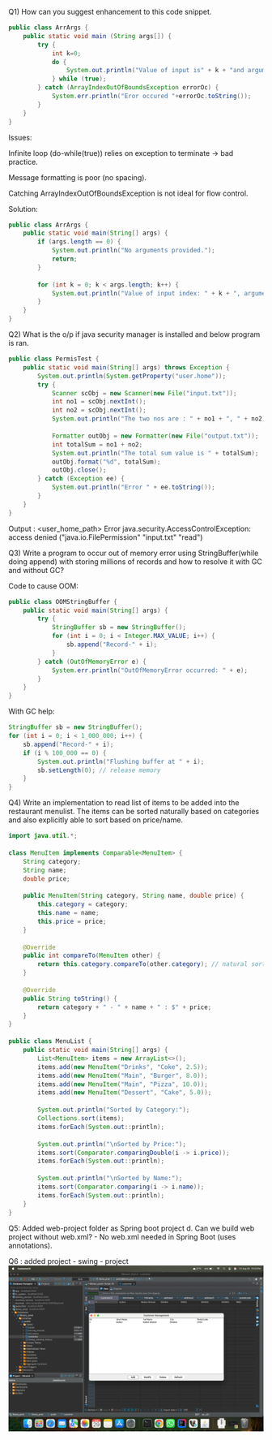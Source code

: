 Q1) How can you suggest enhancement to this code snippet.
```java
public class ArrArgs {
    public static void main (String args[]) {
        try {
            int k=0;
            do {
                System.out.println("Value of input is" + k + "and arguments" + args[k++]);
            } while (true);
        } catch (ArrayIndexOutOfBoundsException errorOc) {
            System.err.println("Eror occured "+errorOc.toString());
        }
    }
}

```
Issues:

Infinite loop (do-while(true)) relies on exception to terminate → bad practice.

Message formatting is poor (no spacing).

Catching ArrayIndexOutOfBoundsException is not ideal for flow control.

Solution:
```java
public class ArrArgs {
    public static void main(String[] args) {
        if (args.length == 0) {
            System.out.println("No arguments provided.");
            return;
        }

        for (int k = 0; k < args.length; k++) {
            System.out.println("Value of input index: " + k + ", argument: " + args[k]);
        }
    }
}

```
Q2) What is the o/p if java security manager is installed and below program is ran.
```java
public class PermisTest {
    public static void main(String[] args) throws Exception {
        System.out.println(System.getProperty("user.home"));
        try {
            Scanner scObj = new Scanner(new File("input.txt"));
            int no1 = scObj.nextInt();
            int no2 = scObj.nextInt();
            System.out.println("The two nos are : " + no1 + ", " + no2);

            Formatter outObj = new Formatter(new File("output.txt"));
            int totalSum = no1 + no2;
            System.out.println("The total sum value is " + totalSum);
            outObj.format("%d", totalSum);
            outObj.close();
        } catch (Exception ee) {
            System.out.println("Error " + ee.toString());
        }
    }
}
```
Output :
<user_home_path>
Error java.security.AccessControlException: access denied ("java.io.FilePermission" "input.txt" "read")


Q3) Write a program to occur out of memory error using StringBuffer(while doing append) with
storing millions of records and how to resolve it with GC and without GC?

Code to cause OOM:
```java
public class OOMStringBuffer {
    public static void main(String[] args) {
        try {
            StringBuffer sb = new StringBuffer();
            for (int i = 0; i < Integer.MAX_VALUE; i++) {
                sb.append("Record-" + i);
            }
        } catch (OutOfMemoryError e) {
            System.err.println("OutOfMemoryError occurred: " + e);
        }
    }
}

```
With GC help:
```java
StringBuffer sb = new StringBuffer();
for (int i = 0; i < 1_000_000; i++) {
    sb.append("Record-" + i);
    if (i % 100_000 == 0) {
        System.out.println("Flushing buffer at " + i);
        sb.setLength(0); // release memory
    }
}

```
Q4) Write an implementation to read list of items to be added into the restaurant menulist.
The items can be sorted naturally based on categories and also explicitly able to sort based on
price/name.

```java
import java.util.*;

class MenuItem implements Comparable<MenuItem> {
    String category;
    String name;
    double price;

    public MenuItem(String category, String name, double price) {
        this.category = category;
        this.name = name;
        this.price = price;
    }

    @Override
    public int compareTo(MenuItem other) {
        return this.category.compareTo(other.category); // natural sorting
    }

    @Override
    public String toString() {
        return category + " - " + name + " : $" + price;
    }
}

public class MenuList {
    public static void main(String[] args) {
        List<MenuItem> items = new ArrayList<>();
        items.add(new MenuItem("Drinks", "Coke", 2.5));
        items.add(new MenuItem("Main", "Burger", 8.0));
        items.add(new MenuItem("Main", "Pizza", 10.0));
        items.add(new MenuItem("Dessert", "Cake", 5.0));

        System.out.println("Sorted by Category:");
        Collections.sort(items);
        items.forEach(System.out::println);

        System.out.println("\nSorted by Price:");
        items.sort(Comparator.comparingDouble(i -> i.price));
        items.forEach(System.out::println);

        System.out.println("\nSorted by Name:");
        items.sort(Comparator.comparing(i -> i.name));
        items.forEach(System.out::println);
    }
}
```
Q5: Added web-project folder as Spring boot project
    d. Can we build web project without web.xml? - No web.xml needed in Spring Boot (uses annotations).

Q6 : added project -  swing - project 
![img.png](img.png)
